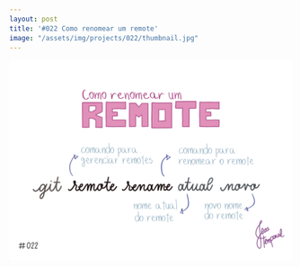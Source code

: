 ```yaml
---
layout: post
title: '#022 Como renomear um remote'
image: "/assets/img/projects/022/thumbnail.jpg"
---
```


<img  alt="Use git remote rename atual novo para dar um novo nome para um remote pre-existente" src="/assets/img/projects/022/full.jpg">